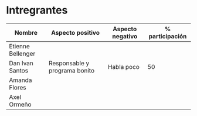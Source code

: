 # Intregrantes

 Nombre             |   Aspecto positivo            |   Aspecto negativo    |   % participación     
--------------------|-------------------------------|-----------------------|---------------------
Etienne Bellenger   |                               |                       |                       
Dan Ivan Santos     | Responsable y programa bonito | Habla poco |  50  
Amanda Flores       |                               |                       |                       
Axel Ormeño         |                               |                       |                       


